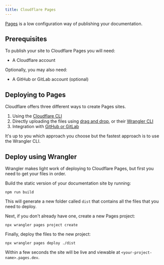 ```yaml
---
title: Cloudflare Pages
---
```


[Pages](https://developers.cloudflare.com/pages) is a low configuration way of publishing your documentation.

## Prerequisites

To publish your site to Cloudflare Pages you will need:

- A Cloudflare account

Optionally, you may also need:

- A GitHub or GitLab account (optional)

## Deploying to Pages

Cloudflare offers three different ways to create Pages sites.

1. Using the [Cloudflare CLI](https://developers.cloudflare.com/pages/get-started/c3/)
2. Directly uploading the files using [drag and drop](https://developers.cloudflare.com/pages/get-started/direct-upload/#drag-and-drop), or their [Wrangler CLI](https://developers.cloudflare.com/pages/get-started/direct-upload/#wrangler-cli)
3. Integration with [GitHub or GitLab](https://developers.cloudflare.com/pages/get-started/git-integration/)

It's up to you which approach you choose but the fastest approach is to use the Wrangler CLI.

## Deploy using Wrangler

Wrangler makes light work of deploying to Cloudflare Pages, but first you need to get your files in order.

Build the static version of your documentation site by running:

```command
npm run build
```

This will generate a new folder called `dist` that contains all the files that you need to deploy.

Next, if you don't already have one, create a new Pages project:

```command
npx wrangler pages project create
```

Finally, deploy the files to the new project:

```command
npx wrangler pages deploy ./dist
```

Within a few seconds the site will be live and viewable at `<your-project-name>.pages.dev`.
